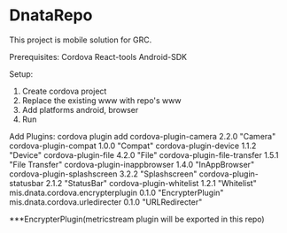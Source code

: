 # DnataRepo
This project is mobile solution for GRC.

Prerequisites:
Cordova
React-tools
Android-SDK

Setup:

1. Create cordova project
2. Replace the existing www with repo's www
3. Add platforms android, browser
4. Run

Add Plugins:
cordova plugin add
cordova-plugin-camera 2.2.0 "Camera"
cordova-plugin-compat 1.0.0 "Compat"
cordova-plugin-device 1.1.2 "Device"
cordova-plugin-file 4.2.0 "File"
cordova-plugin-file-transfer 1.5.1 "File Transfer"
cordova-plugin-inappbrowser 1.4.0 "InAppBrowser"
cordova-plugin-splashscreen 3.2.2 "Splashscreen"
cordova-plugin-statusbar 2.1.2 "StatusBar"
cordova-plugin-whitelist 1.2.1 "Whitelist"
mis.dnata.cordova.encrypterplugin 0.1.0 "EncrypterPlugin"
mis.dnata.cordova.urledirecter 0.1.0 "URLRedirecter"

***EncrypterPlugin(metricstream plugin will be exported in this repo)
